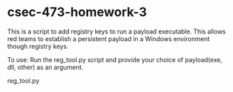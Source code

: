# csec-473-homework-3
This is a script to add registry keys to run a payload executable. This allows red teams to establish a persistent payload in a Windows environment though registry keys.

To use: Run the reg_tool.py script and provide your choice of payload(exe, dll, other) as an argument.

reg_tool.py <payload>
